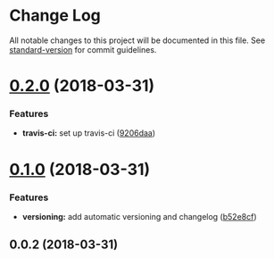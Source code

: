 # Change Log

All notable changes to this project will be documented in this file. See [standard-version](https://github.com/conventional-changelog/standard-version) for commit guidelines.

<a name="0.2.0"></a>
# [0.2.0](https://github.com/adailtonribeiro/ar-error-message/compare/v0.1.0...v0.2.0) (2018-03-31)


### Features

* **travis-ci:** set up travis-ci ([9206daa](https://github.com/adailtonribeiro/ar-error-message/commit/9206daa))



<a name="0.1.0"></a>
# [0.1.0](https://github.com/adailtonribeiro/ar-error-message/compare/v0.0.2...v0.1.0) (2018-03-31)


### Features

* **versioning:** add automatic versioning and changelog ([b52e8cf](https://github.com/adailtonribeiro/ar-error-message/commit/b52e8cf))



<a name="0.0.2"></a>
## 0.0.2 (2018-03-31)
